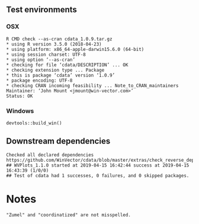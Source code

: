 

## Test environments

### OSX
   
    R CMD check --as-cran cdata_1.0.9.tar.gz 
    * using R version 3.5.0 (2018-04-23)
    * using platform: x86_64-apple-darwin15.6.0 (64-bit)
    * using session charset: UTF-8
    * using option ‘--as-cran’
    * checking for file ‘cdata/DESCRIPTION’ ... OK
    * checking extension type ... Package
    * this is package ‘cdata’ version ‘1.0.9’
    * package encoding: UTF-8
    * checking CRAN incoming feasibility ... Note_to_CRAN_maintainers
    Maintainer: ‘John Mount <jmount@win-vector.com>’
    Status: OK

### Windows

    devtools::build_win()
 


## Downstream dependencies

    Checked all declared dependencies
    https://github.com/WinVector/cdata/blob/master/extras/check_reverse_dependencies.md
    ## WVPlots_1.1.0 started at 2019-04-15 16:42:44 success at 2019-04-15 16:43:39 (1/0/0)
    ## Test of cdata had 1 successes, 0 failures, and 0 skipped packages. 

# Notes

    "Zumel" and "coordinatized" are not misspelled.

